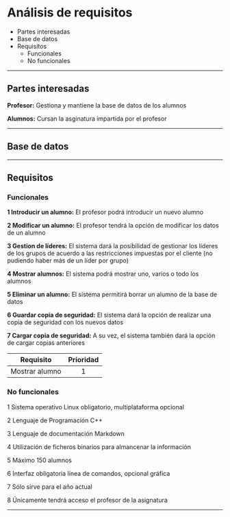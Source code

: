 # Análisis de requisitos

* Partes interesadas
* Base de datos
* Requisitos
  * Funcionales
  * No funcionales

***


## Partes interesadas

**Profesor:** Gestiona y mantiene la base de datos de los alumnos

**Alumnos:** Cursan la asginatura impartida por el profesor

***




## Base de datos



***



## Requisitos

### Funcionales

  **1 Introducir un alumno:** El profesor podrá introducir un nuevo alumno
  
  **2 Modificar un alumno:** El profesor tendrá la opción de modificar los datos de un alumno
 
  **3 Gestion de líderes:** El sistema dará la posibilidad de gestionar los líderes de los grupos de acuerdo a las restricciones impuestas por el cliente (no pudiendo haber más de un líder por grupo)
  
  **4 Mostrar alumnos:** El sistema podrá mostrar uno, varios o todo los alumnos
  
  **5 Eliminar un alumno:** El sistema permitirá borrar un alumno de la base de datos
  
  **6 Guardar copia de seguridad:** El sistema dará la opción de realizar una copia de seguridad con los nuevos datos
  
  **7 Cargar copia de seguridad:** A su vez, el sistema también dará la opción de cargar copias anteriores
  
 Requisito | Prioridad
 --|:--:
 Mostrar alumno | 1
  
  
  
  
### No funcionales

  1 Sistema operativo Linux obligatorio, multiplataforma opcional
  
  2 Lenguaje de Programación C++
  
  3 Lenguaje de documentación Markdown
  
  4 Utilización de ficheros binarios para almancenar la información
  
  5 Máximo 150 alumnos
  
  6 Interfaz obligatoria línea de comandos, opcional gráfica
  
  7 Sólo sirve para el año actual
  
  8 Únicamente tendrá acceso el profesor de la asignatura
  



***



